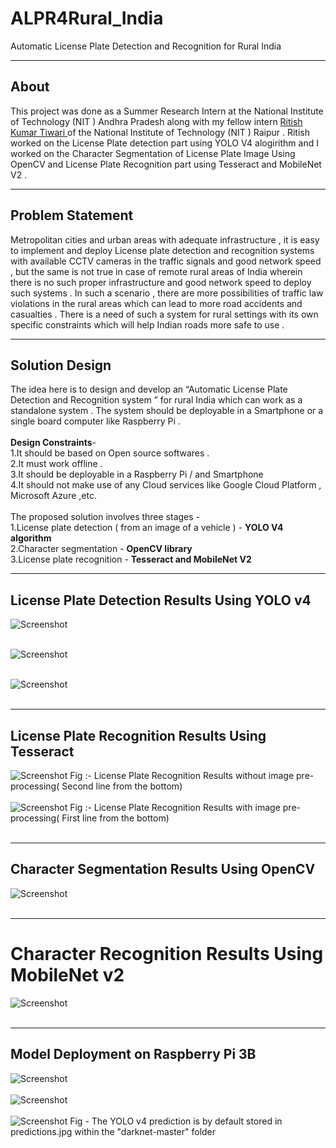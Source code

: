 # ALPR4Rural_India
Automatic License Plate Detection and Recognition for Rural India

---
## About
This project was done as a Summer Research Intern at the National Institute of Technology (NIT ) Andhra Pradesh along with my fellow intern [Ritish Kumar Tiwari ](https://github.com/ritishtiwari) of the National Institute of Technology (NIT ) Raipur . Ritish worked on the License Plate detection part using YOLO V4 alogirithm and I worked on the Character Segmentation of License Plate Image Using OpenCV and License Plate Recognition part using Tesseract and MobileNet V2 .

---
## Problem Statement
Metropolitan cities and urban areas with adequate infrastructure , it is easy to implement and deploy License plate detection and recognition systems with available CCTV cameras in the traffic signals and good network speed , but the same is not true in case of remote rural areas of India wherein there is no  such proper infrastructure and good network speed to deploy such systems . In such a scenario , there are more possibilities of traffic law violations in the rural areas which can lead to more road accidents and casualties . There is a need of such a system for rural settings with its own specific constraints which will help Indian roads more safe to use .

---
## Solution Design
The idea here is to design and develop an “Automatic License Plate Detection and Recognition system ” for rural India which can work as a standalone system . The system should be deployable in a Smartphone or a single board computer like Raspberry Pi .</br></br>
__Design Constraints__- </br>
1.It should be based on Open source softwares . </br>
2.It must work offline . </br>
3.It should be deployable in a Raspberry Pi / and Smartphone </br>
4.It should not make use of any Cloud services like Google Cloud Platform , Microsoft Azure ,etc.</br></br>
The proposed solution involves three stages -<br>
1.License plate detection ( from an image of a vehicle ) - __YOLO V4 algorithm__ </br>
2.Character segmentation - __OpenCV library__ </br>
3.License plate recognition - __Tesseract and MobileNet V2__ </br>

---
## License Plate Detection Results Using YOLO v4
![Screenshot](predictions.jpg) </br></br>

![Screenshot](predictions2.jpg) </br></br>

![Screenshot](predictions1.jpg) </br></br>

---
## License Plate Recognition Results Using Tesseract
![Screenshot](tesseract_no_preprocess.png)
Fig :- License Plate Recognition Results without image pre-processing( Second line from the bottom)</br></br>
![Screenshot](preprocess_out.png) 
Fig :- License Plate Recognition Results with image pre-processing( First line from the bottom)</br></br>

---
## Character Segmentation Results Using OpenCV
![Screenshot](character_segmentation.png) </br></br>

---
# Character Recognition Results Using MobileNet v2
![Screenshot](mobilenet_result.png) </br></br>

---
## Model Deployment on Raspberry Pi 3B
![Screenshot](yolo_deploy_startRPi.jpg) </br></br>
![Screenshot](rpi_yolov4_deployment.jpg) </br></br>
![Screenshot](yolov4_prediction_rpi.png) 
Fig - The YOLO v4 prediction is by default stored in predictions.jpg within the "darknet-master" folder</br></br>
